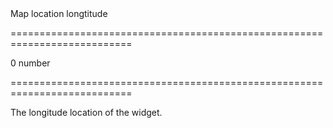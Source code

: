 <!--**
/*-------------------------------------------
    Auto-generated file. Do not modify.
-------------------------------------------

**-->
<!--d-->Map location longtitude<!--/d-->
===========================================================================
<!--default-->0<!--/default-->
<!--type-->number<!--/type-->
===========================================================================

<!--shortDescription-->
The longitude location of the widget.
<!--/shortDescription-->

<!--fullDescription-->

<!--/fullDescription-->